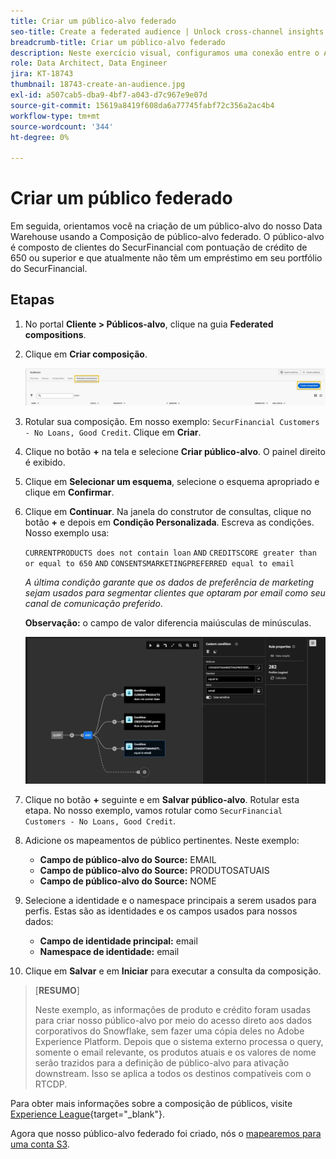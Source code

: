 ```yaml
---
title: Criar um público-alvo federado
seo-title: Create a federated audience | Unlock cross-channel insights with Federated Audience Composition
breadcrumb-title: Criar um público-alvo federado
description: Neste exercício visual, configuramos uma conexão entre o Adobe Experience Platform e o Data Warehouse corporativo para habilitar a Federated Audience Composition.
role: Data Architect, Data Engineer
jira: KT-18743
thumbnail: 18743-create-an-audience.jpg
exl-id: a507cab5-dba9-4bf7-a043-d7c967e9e07d
source-git-commit: 15619a8419f608da6a77745fabf72c356a2ac4b4
workflow-type: tm+mt
source-wordcount: '344'
ht-degree: 0%

---
```


# Criar um público federado

Em seguida, orientamos você na criação de um público-alvo do nosso Data Warehouse usando a Composição de público-alvo federado. O público-alvo é composto de clientes do SecurFinancial com pontuação de crédito de 650 ou superior e que atualmente não têm um empréstimo em seu portfólio do SecurFinancial.

## Etapas

1. No portal **Cliente > Públicos-alvo**, clique na guia **Federated compositions**.
2. Clique em **Criar composição**.

   ![criar-composição](assets/create-composition.png)

3. Rotular sua composição. Em nosso exemplo: `SecurFinancial Customers - No Loans, Good Credit`. Clique em **Criar**.

4. Clique no botão **+** na tela e selecione **Criar público-alvo**. O painel direito é exibido.

5. Clique em **Selecionar um esquema**, selecione o esquema apropriado e clique em **Confirmar**.

6. Clique em **Continuar**. Na janela do construtor de consultas, clique no botão **+** e depois em **Condição Personalizada**. Escreva as condições. Nosso exemplo usa:

   `CURRENTPRODUCTS does not contain loan`
   `AND`
   `CREDITSCORE greater than or equal to 650`
   `AND`
   `CONSENTSMARKETINGPREFERRED equal to email`

   *A última condição garante que os dados de preferência de marketing sejam usados para segmentar clientes que optaram por email como seu canal de comunicação preferido*.

   **Observação:** o campo de valor diferencia maiúsculas de minúsculas.

   ![construtor de consultas](assets/query-builder.png)

7. Clique no botão **+** seguinte e em **Salvar público-alvo**. Rotular esta etapa. No nosso exemplo, vamos rotular como `SecurFinancial Customers - No Loans, Good Credit`.

8. Adicione os mapeamentos de público pertinentes. Neste exemplo:

   - **Campo de público-alvo do Source:** EMAIL
   - **Campo de público-alvo do Source:** PRODUTOSATUAIS
   - **Campo de público-alvo do Source:** NOME

9. Selecione a identidade e o namespace principais a serem usados para perfis. Estas são as identidades e os campos usados para nossos dados:

   - **Campo de identidade principal:** email
   - **Namespace de identidade:** email

10. Clique em **Salvar** e em **Iniciar** para executar a consulta da composição.

>[**RESUMO**]
>
> Neste exemplo, as informações de produto e crédito foram usadas para criar nosso público-alvo por meio do acesso direto aos dados corporativos do Snowflake, sem fazer uma cópia deles no Adobe Experience Platform. Depois que o sistema externo processa o query, somente o email relevante, os produtos atuais e os valores de nome serão trazidos para a definição de público-alvo para ativação downstream. Isso se aplica a todos os destinos compatíveis com o RTCDP.

Para obter mais informações sobre a composição de públicos, visite [Experience League](https://experienceleague.adobe.com/en/docs/federated-audience-composition/using/compositions/create-composition/create-composition){target="_blank"}.

Agora que nosso público-alvo federado foi criado, nós o [mapearemos para uma conta S3](map-federated-audience-to-s3.md).
